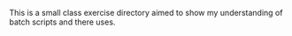 This is a small class exercise directory aimed to show my understanding of batch scripts and there uses. 